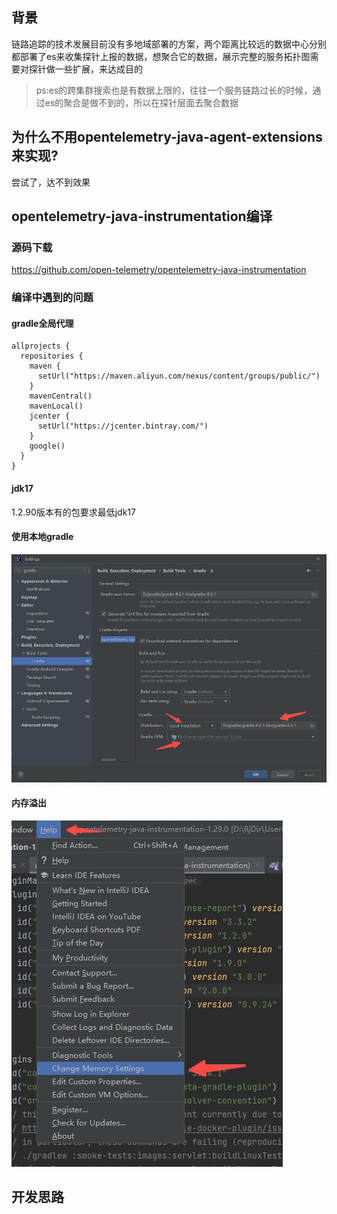 ## 背景
链路追踪的技术发展目前没有多地域部署的方案，两个距离比较远的数据中心分别都部署了es来收集探针上报的数据，想聚合它的数据，展示完整的服务拓扑图需要对探针做一些扩展，来达成目的
> ps:es的跨集群搜索也是有数据上限的，往往一个服务链路过长的时候，通过es的聚合是做不到的，所以在探针层面去聚合数据
## 为什么不用opentelemetry-java-agent-extensions来实现?
尝试了，达不到效果
## opentelemetry-java-instrumentation编译
### 源码下载
https://github.com/open-telemetry/opentelemetry-java-instrumentation
### 编译中遇到的问题
#### gradle全局代理
```code
allprojects {
  repositories {
    maven {
      setUrl("https://maven.aliyun.com/nexus/content/groups/public/")
    }
    mavenCentral()
    mavenLocal()
    jcenter {
      setUrl("https://jcenter.bintray.com/")
    }
    google()
  }
}

```
#### jdk17
1.2.90版本有的包要求最低jdk17
#### 使用本地gradle
![gradle-local](../_media/gradle_setting.jpg)
#### 内存溢出
![change-memory](../_media/idea_changememory.jpg)
## 开发思路